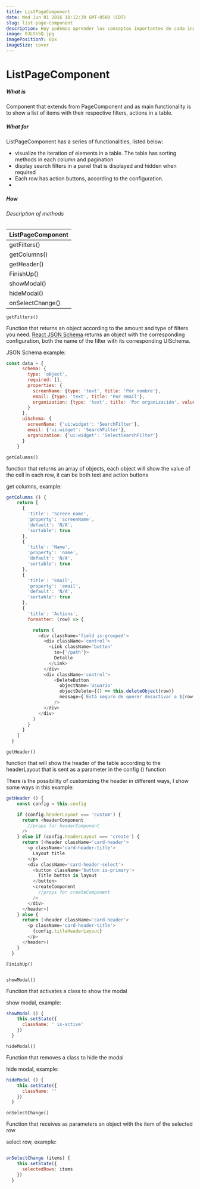 ```yaml
---
title: ListPageComponent
date: Wed Jun 01 2016 10:12:39 GMT-0500 (CDT)
slug: list-page-component
description: Hoy podemos aprender los conceptos importantes de cada industria leyendo la documentación del API de los grandes del mercado.
image: 0JLthSQ.jpg
imagePositionY: 0px
imageSize: cover
---
```


# ListPageComponent


##### What is

Component that extends from PageComponent and as main functionality is to show a list of items with their respective filters, actions in a table.


##### What for

ListPageComponent has a series of functionalities, listed below:

+	visualize the iteration of elements in a table. The table has sorting methods in each column and pagination
+	display search filters in a panel that is displayed and hidden when required
+	Each row has action buttons, according to the configuration.
+	

##### How

###### Description of methods

ListPageComponent  | 
 -------------| 
 getFilters() | 
 getColumns() |
 getHeader()  |
 FinishUp()   |
 showModal()  | 
 hideModal()  | 
 onSelectChange()  |
 
 
 
 `getFilters()`

Function that returns an object according to the amount and type of filters you need. [React JSON Schema](https://github.com/mozilla-services/react-jsonschema-form#the-uischema-object) returns an object with the corresponding configuration, both the name of the filter with its corresponding UISchema.

JSON Schema example:

```javascript
const data = {
      schema: {
        type: 'object',
        required: [],
        properties: {
          screenName: {type: 'text', title: 'Por nombre'},
          email: {type: 'text', title: 'Por email'},
          organization: {type: 'text', title: 'Por organización', values: []}
        }
      },
      uiSchema: {
        screenName: {'ui:widget': 'SearchFilter'},
        email: {'ui:widget': 'SearchFilter'},
        organization: {'ui:widget': 'SelectSearchFilter'}
      }
    }
```


`getColumns()`

function that returns an array of objects, each object will show the value of the cell in each row, it can be both text and action buttons

get columns, example:

```javascript
getColumns () {
    return [
      {
        'title': 'Screen name',
        'property': 'screenName',
        'default': 'N/A',
        'sortable': true
      },
      {
        'title': 'Name',
        'property': 'name',
        'default': 'N/A',
        'sortable': true
      },
      {
        'title': 'Email',
        'property': 'email',
        'default': 'N/A',
        'sortable': true
      },
      {
        'title': 'Actions',
        formatter: (row) => {

          return (
            <div className='field is-grouped'>
              <div className='control'>
                <Link className='button' 
                  to={'/path'}>
                  Detalle
                </Link>
              </div>
              <div className='control'>
                  <DeleteButton
                    objectName='Usuario'
                    objectDelete={() => this.deleteObject(row)}
                    message={`Está seguro de querer desactivar a ${row.email} ?`}
                  />
              </div>
            </div>
          )
        }
      }
    ]
  }
```

`getHeader()`

function that will show the header of the table according to the headerLayout that is sent as a parameter in the config () function

There is the possibility of customizing the header in different ways, I show some ways in this example:

```javascript
getHeader () {
    const config = this.config

    if (config.headerLayout === 'custom') {
      return <headerComponent
        //props for headerComponent
      />
    } else if (config.headerLayout === 'create') {
      return (<header className='card-header'>
        <p className='card-header-title'>
          Layout title
        </p>
        <div className='card-header-select'>
          <button className='button is-primary'>
            Title button in layout
          </button>
          <createComponent
            //props for createComponent
          />
        </div>
      </header>)
    } else {
      return (<header className='card-header'>
        <p className='card-header-title'>
          {config.titleHeaderLayout}
        </p>
      </header>)
    }
  }
```


`FinishUp()`

```javascript


```

`showModal()`

Function that activates a class to show the modal

show modal, example:

```javascript
showModal () {
    this.setState({
      className: ' is-active'
    })
  }
```

`hideModal()`

Function that removes a class to hide the modal

hide modal, example:

```javascript
hideModal () {
    this.setState({
      className: ''
    })
  }
```

`onSelectChange()`

Function that receives as parameters an object with the item of the selected row

select row, example:

```javascript

onSelectChange (items) {
    this.setState({
      selectedRows: items
    })
  }

```
